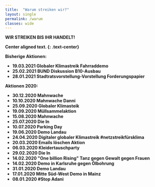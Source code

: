 ```yaml
---
title:  "Warum streiken wir?"
layout: single
permalink: /warum
classes: wide
---
```


<b>WIR STREIKEN BIS IHR HANDELT!<b>

Center aligned text.
{: .text-center}

Bisherige Aktionen:
- 19.03.2021 Globaler Klimastreik Fahrraddemo
- 25.02.2021 BUND Diskussion B10-Ausbau
- 28.01.2021 Stadtratsvorstellung-Vorstellung Forderungspapier

Aktionen 2020:
- 30.12.2020 Mahnwache 
- 10.10.2020 Mahnwache Danni
- 25.09.2020 Globaler Klimasteik
- 19.09.2020 Müllsammelaktion 
- 15.08.2020 Mahnwache 
- 25.07.2020 Die In
- 10.07.2020 Parking Day
- 19.06.2020 Demo Landau
- 24.04.2020 Digitaler globaler Klimastreik #netzstreikfürsklima
- 20.03.2020 Emails löschen Aktion
- 06.03.2020 Kleidertauschparty
- 29.02.2020 Die In
- 14.02.2020 "One billion Rising" Tanz gegen Gewalt gegen Frauen
- 14.02.2020 Demo in Karlsruhe gegen Ölbohrung
- 31.01.2020 Demo Landau
- 17.01.2020 Mitte Süd-West Demo in Mainz
- 08.01.2020 #Stop Adani
